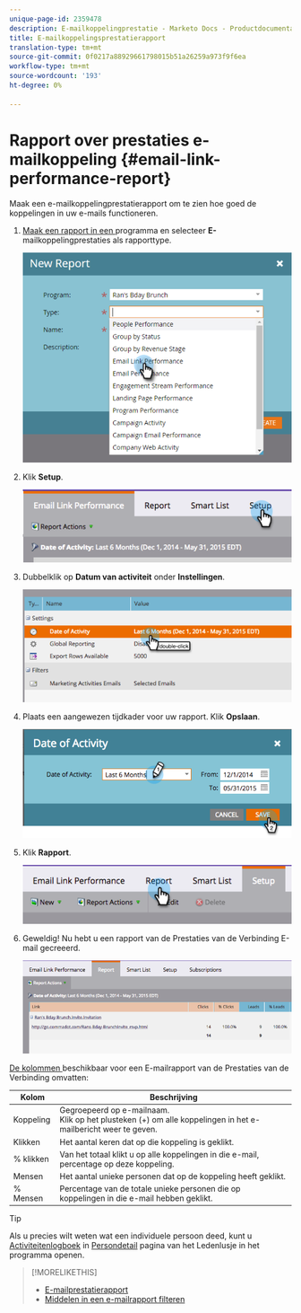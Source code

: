 ```yaml
---
unique-page-id: 2359478
description: E-mailkoppelingprestatie - Marketo Docs - Productdocumentatie
title: E-mailkoppelingsprestatierapport
translation-type: tm+mt
source-git-commit: 0f0217a88929661798015b51a26259a973f9f6ea
workflow-type: tm+mt
source-wordcount: '193'
ht-degree: 0%

---
```



# Rapport over prestaties e-mailkoppeling {#email-link-performance-report}

Maak een e-mailkoppelingprestatierapport om te zien hoe goed de koppelingen in uw e-mails functioneren.

1. [Maak een rapport in een ](/help/marketo/product-docs/reporting/basic-reporting/creating-reports/create-a-report-in-a-program.md) programma en selecteer  **E-** mailkoppelingprestaties als rapporttype.

   ![](assets/image2017-3-29-9-3a10-3a41.png)

1. Klik **Setup**.

   ![](assets/image2015-5-20-11-3a18-3a0.png)

1. Dubbelklik op **Datum van activiteit** onder **Instellingen**.

   ![](assets/image2015-5-20-11-3a18-3a59.png)

1. Plaats een aangewezen tijdkader voor uw rapport. Klik **Opslaan**.

   ![](assets/image2015-5-20-11-3a20-3a52.png)

1. Klik **Rapport**.

   ![](assets/image2015-5-20-11-3a22-3a24.png)

1. Geweldig! Nu hebt u een rapport van de Prestaties van de Verbinding E-mail gecreeerd.

   ![](assets/image2015-5-20-11-3a23-3a33.png)

[De kolommen ](/help/marketo/product-docs/reporting/basic-reporting/editing-reports/select-report-columns.md) beschikbaar voor een E-mailrapport van de Prestaties van de Verbinding omvatten:

<table> 
 <thead> 
  <tr> 
   <th colspan="1" rowspan="1">Kolom</th> 
   <th colspan="1" rowspan="1">Beschrijving</th> 
  </tr> 
 </thead> 
 <tbody> 
  <tr> 
   <td colspan="1" rowspan="1">Koppeling</td> 
   <td colspan="1" rowspan="1">Gegroepeerd op e-mailnaam.<br>Klik op het plusteken (+) om alle koppelingen in het e-mailbericht weer te geven.</td> 
  </tr> 
  <tr> 
   <td colspan="1" rowspan="1">Klikken</td> 
   <td colspan="1" rowspan="1">Het aantal keren dat op die koppeling is geklikt.</td> 
  </tr> 
  <tr> 
   <td colspan="1" rowspan="1">% klikken</td> 
   <td colspan="1" rowspan="1">Van het totaal klikt u op alle koppelingen in die e-mail, percentage op deze koppeling.</td> 
  </tr> 
  <tr> 
   <td colspan="1" rowspan="1">Mensen</td> 
   <td colspan="1" rowspan="1">Het aantal unieke personen dat op de koppeling heeft geklikt.</td> 
  </tr> 
  <tr> 
   <td colspan="1" rowspan="1">% Mensen</td> 
   <td colspan="1" rowspan="1">Percentage van de totale unieke personen die op koppelingen in die e-mail hebben geklikt.</td> 
  </tr> 
 </tbody> 
</table>

>[!TIP]
>
>Als u precies wilt weten wat een individuele persoon deed, kunt u [Activiteitenlogboek](/help/marketo/product-docs/core-marketo-concepts/smart-lists-and-static-lists/managing-people-in-smart-lists/filter-activity-types-in-the-activity-log-of-a-person.md) in [Persondetail](/help/marketo/product-docs/core-marketo-concepts/smart-lists-and-static-lists/managing-people-in-smart-lists/using-the-person-detail-page.md) pagina van het Ledenlusje in het programma openen.

>[!MORELIKETHIS]
>
>* [E-mailprestatierapport](/help/marketo/product-docs/email-marketing/email-programs/email-program-data/email-performance-report.md)
>* [Middelen in een e-mailrapport filteren](/help/marketo/product-docs/reporting/basic-reporting/report-activity/filter-assets-in-an-email-report.md)

